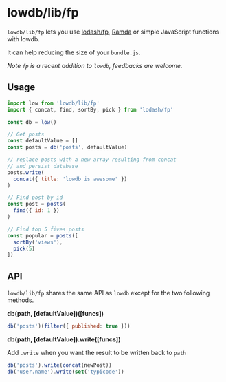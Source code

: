# lowdb/lib/fp

`lowdb/lib/fp` lets you use [lodash/fp](https://github.com/lodash/lodash/wiki/FP-Guide), [Ramda](https://github.com/ramda/ramda) or simple JavaScript functions with lowdb.

It can help reducing the size of your `bundle.js`.

_Note `fp` is a recent addition to `lowdb`, feedbacks are welcome._

## Usage

```js
import low from 'lowdb/lib/fp'
import { concat, find, sortBy, pick } from 'lodash/fp'

const db = low()

// Get posts
const defaultValue = []
const posts = db('posts', defaultValue)

// replace posts with a new array resulting from concat
// and persist database
posts.write(
  concat({ title: 'lowdb is awesome' })
)

// Find post by id
const post = posts(
  find({ id: 1 })
)

// Find top 5 fives posts
const popular = posts([
  sortBy('views'),
  pick(5)
])
```

## API

`lowdb/lib/fp` shares the same API as `lowdb` except for the two following methods.

__db(path, [defaultValue])([funcs])__

```js
db('posts')(filter({ published: true }))
```

__db(path, [defaultValue]).write([funcs])__

Add `.write` when you want the result to be written back to `path`

```js
db('posts').write(concat(newPost))
db('user.name').write(set('typicode'))
```
